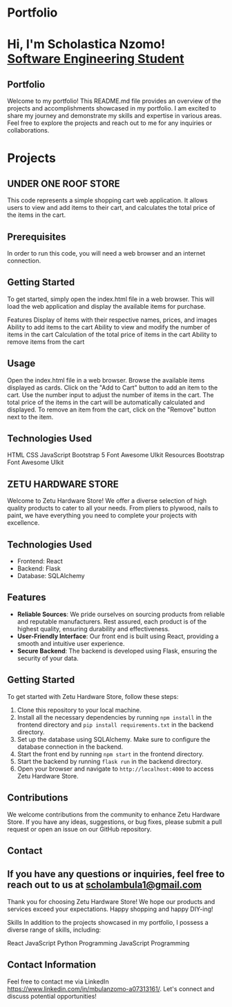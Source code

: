# Portfolio

<h1>Hi, I'm Scholastica Nzomo! <br/><a href="https://github.com/Schola-droid">Software Engineering Student</a>



<h2> Portfolio </h2>
Welcome to my portfolio! This README.md file provides an overview of the projects and accomplishments showcased in my portfolio. I am excited to share my journey and demonstrate my skills and expertise in various areas. Feel free to explore the projects and reach out to me for any inquiries or collaborations.

<h1>Projects</h1>
<h2>UNDER ONE ROOF STORE</h2>

This code represents a simple shopping cart web application. It allows users to view and add items to their cart, and calculates the total price of the items in the cart.

## Prerequisites
In order to run this code, you will need a web browser and an internet connection.

## Getting Started
To get started, simply open the index.html file in a web browser. This will load the web application and display the available items for purchase.

Features
Display of items with their respective names, prices, and images
Ability to add items to the cart
Ability to view and modify the number of items in the cart
Calculation of the total price of items in the cart
Ability to remove items from the cart


## Usage
Open the index.html file in a web browser.
Browse the available items displayed as cards.
Click on the "Add to Cart" button to add an item to the cart.
Use the number input to adjust the number of items in the cart.
The total price of the items in the cart will be automatically calculated and displayed.
To remove an item from the cart, click on the "Remove" button next to the item.


## Technologies Used
HTML
CSS
JavaScript
Bootstrap 5
Font Awesome
UIkit
Resources
Bootstrap
Font Awesome
UIkit

<h2>ZETU HARDWARE STORE</h2>

Welcome to Zetu Hardware Store! We offer a diverse selection of high quality products to cater to all your needs. From pliers to plywood, nails to paint, we have everything you need to complete your projects with excellence.

## Technologies Used

- Frontend: React
- Backend: Flask
- Database: SQLAlchemy

## Features

- **Reliable Sources**: We pride ourselves on sourcing products from reliable and reputable manufacturers. Rest assured, each product is of the highest quality, ensuring durability and effectiveness.
- **User-Friendly Interface**: Our front end is built using React, providing a smooth and intuitive user experience.
- **Secure Backend**: The backend is developed using Flask, ensuring the security of your data.

## Getting Started

To get started with Zetu Hardware Store, follow these steps:

1. Clone this repository to your local machine.
2. Install all the necessary dependencies by running `npm install` in the frontend directory and `pip install requirements.txt` in the backend directory.
3. Set up the database using SQLAlchemy. Make sure to configure the database connection in the backend.
4. Start the front end by running `npm start` in the frontend directory.
5. Start the backend by running `flask run` in the backend directory.
6. Open your browser and navigate to `http://localhost:4000` to access Zetu Hardware Store.

## Contributions

We welcome contributions from the community to enhance Zetu Hardware Store. If you have any ideas, suggestions, or bug fixes, please submit a pull request or open an issue on our GitHub repository.

## Contact

If you have any questions or inquiries, feel free to reach out to us at scholambula1@gmail.com
---

Thank you for choosing Zetu Hardware Store! We hope our products and services exceed your expectations. Happy shopping and happy DIY-ing!

Skills
In addition to the projects showcased in my portfolio, I possess a diverse range of skills, including:

React
JavaScript
Python Programming
JavaScript Programming

## Contact Information
Feel free to contact me via LinkedIn https://www.linkedin.com/in/mbulanzomo-a07313161/. Let's connect and discuss potential opportunities!
